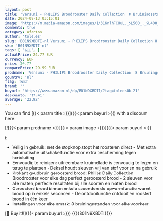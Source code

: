 ```yaml
---
layout: post
title: 'Versuni - PHILIPS Broodrooster Daily Collection  8 Bruiningsstanden  2 variabele sleuven  Geintegreerde opzethouder  Ondooifunctie  Uitneembare kruimellade  Automatische uitschakeling  Zwart'
date: 2024-09-13 03:15:01
image: 'https://m.media-amazon.com/images/I/31KnlhFCUuL._SL500_._SL400_.jpg'
comments: true
category: ofertas
author: 'tole.es'
slug: 'B01N9XBDTI-nl Versuni - PHILIPS Broodrooster Daily Collection 8...'
sku: 'B01N9XBDTI-nl'
tags: [ '🇳🇱', ]
actualPrice: 24.77 EUR
currency: EUR
price: 24.77
comparePrice: 29.99 EUR
prodname: 'Versuni - PHILIPS Broodrooster Daily Collection  8 Bruiningsstanden  2 variabele sleuven  Geintegreerde opzethouder  Ondooifunctie  Uitneembare kruimellade  Automatische uitschakeling  Zwart'
country: 'nl'
flag: '🇳🇱'
brand: ''
buyurl: 'https://www.amazon.nl/dp/B01N9XBDTI/?tag=tolees0b-21'
descuento: '17.41'
average: '22.92'
---
```


You can find [{{< param title >}}]({{< param buyurl >}}) with a discount here:

[![{{< param prodname >}}]({{< param image >}})]({{< param buyurl >}})

ℹ️:

- Veilig in gebruik: met de stopknop stopt het roosteren direct - Met extra automatische uitschakelfunctie voor extra bescherming tegen kortsluiting
- Eenvoudig te reinigen: uitneembare kruimellade is eenvoudig te legen en terug te plaatsen - Deksel houdt sleuven vrij van stof voor en na gebruik
- Krokant goudbruin geroosterd brood: Philips Daily Collection Broodrooster voor elke dag perfect geroosterd brood - 2 sleuven voor alle maten, perfecte resultaten bij alle soorten en maten brood
- Geroosterd brood binnen enkele seconden: de opwarmfunctie warmt brood op in enkele seconden - De ontdooifunctie ontdooit en roostert brood in één keer
- Instellingen voor elke smaak: 8 bruiningsstanden voor elke voorkeur

[🛒 Buy it!!]({{< param buyurl >}})
{{<world>}}B01N9XBDTI{{</world>}}

